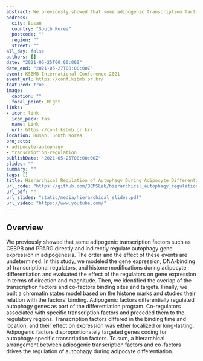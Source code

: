 ```yaml
---
abstract: We previously showed that some adipogenic transcription factors such as CEBPB and PPARG directly and indirectly regulate autophagy gene expression in adipogenesis. The order and the effect of these events are undetermined. In this study, we modeled the gene expression, DNA-binding of transcriptional regulators, and histone modifications during adipocyte differentiation and evaluated the effect of the regulators on gene expression in terms of direction and magnitude. Then, we identified the overlap of the transcription factors and co-factors binding sites and targets. Finally, we built a chromatin states model based on the histone marks and studied their relation with the factors’ binding. Adipogenic factors differentially regulated autophagy genes as part of the differentiation program. Co-regulators associated with specific transcription factors and preceded them to the regulatory regions. Transcription factors differed in the binding time and location, and their effect on expression was either localized or long-lasting. Adipogenic factors disproportionately targeted genes coding for autophagy-specific transcription factors. To sum, a hierarchical arrangement between adipogenic transcription factors and co-factors drives the regulation of autophagy during adipocyte differentiation.
address:
  city: Busan
  country: "South Korea"
  postcode: ""
  region: ""
  street: ""
all_day: false
authors: []
date: "2021-05-25T00:00:00Z"
date_end: "2021-05-27T00:00:00Z"
event: KSBMB International Conference 2021
event_url: https://conf.ksbmb.or.kr/
featured: true
image:
  caption: ""
  focal_point: Right
links:
- icon: link
  icon_pack: fas
  name: Link
  url: https://conf.ksbmb.or.kr/
location: Busan, South Korea
projects:
- adipocyte-autophagy
- transcription-regulation
publishDate: "2021-05-25T00:00:00Z"
slides: ""
summary: ""
tags: []
title: Hierarchical Regulation of Autophagy During Adipocyte Differentiation
url_code: "https://github.com/BCMSLab/hierarchical_autophagy_regulation"
url_pdf: ""
url_slides: "static/media/hierarchical_slides.pdf"
url_video: "https://www.youtube.com/"
---
```


## Overview

We previously showed that some adipogenic transcription factors such as CEBPB and PPARG directly and indirectly regulate autophagy gene expression in adipogenesis. The order and the effect of these events are undetermined. In this study, we modeled the gene expression, DNA-binding of transcriptional regulators, and histone modifications during adipocyte differentiation and evaluated the effect of the regulators on gene expression in terms of direction and magnitude. Then, we identified the overlap of the transcription factors and co-factors binding sites and targets. Finally, we built a chromatin states model based on the histone marks and studied their relation with the factors’ binding. Adipogenic factors differentially regulated autophagy genes as part of the differentiation program. Co-regulators associated with specific transcription factors and preceded them to the regulatory regions. Transcription factors differed in the binding time and location, and their effect on expression was either localized or long-lasting. Adipogenic factors disproportionately targeted genes coding for autophagy-specific transcription factors. To sum, a hierarchical arrangement between adipogenic transcription factors and co-factors drives the regulation of autophagy during adipocyte differentiation.
